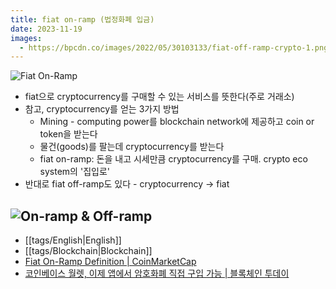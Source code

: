 ```yaml
---
title: fiat on-ramp (법정화폐 입금)
date: 2023-11-19
images:
  - https://bpcdn.co/images/2022/05/30103133/fiat-off-ramp-crypto-1.png
---
```

![Fiat On-Ramp](https://bpcdn.co/images/2022/05/30103133/fiat-off-ramp-crypto-1.png)
- fiat으로 cryptocurrency를 구매할 수 있는 서비스를 뜻한다(주로 거래소)
- 참고, cryptocurrency를 얻는 3가지 방법
	- Mining - computing power를 blockchain network에 제공하고 coin or token을 받는다
	- 물건(goods)를 팔는데 cryptocurrency를 받는다
	- fiat on-ramp: 돈을 내고 시세만큼 cryptocurrency를 구매. crypto eco system의 '집입로'
- 반대로 fiat off-ramp도 있다 - cryptocurrency -> fiat
  

![On-ramp & Off-ramp](https://steamuserimages-a.akamaihd.net/ugc/429319528004149724/9D7765D97E87FFC3B3F7C5EC96C1C76E29B84305/)
---
- [[tags/English|English]]
- [[tags/Blockchain|Blockchain]]
- [Fiat On-Ramp Definition | CoinMarketCap](https://coinmarketcap.com/academy/glossary/fiat-on-ramp)
- [코인베이스 월렛, 이제 앱에서 암호화폐 직접 구입 가능 | 블록체인 투데이](https://www.blockchaintoday.co.kr/news/articleView.html?idxno=13610)